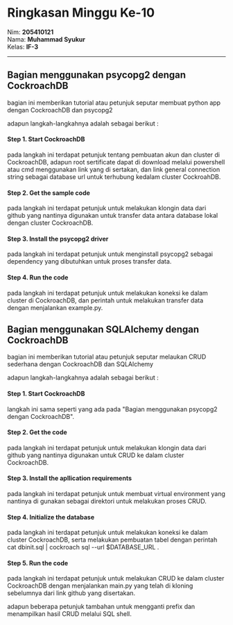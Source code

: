 # Ringkasan Minggu Ke-10
Nim: **205410121**<br>
Nama: **Muhammad Syukur**<br>
Kelas: **IF-3**
___
## Bagian menggunakan psycopg2 dengan CockroachDB <br>
bagian ini memberikan tutorial atau petunjuk seputar membuat python app dengan CockroachDB dan psycopg2

adapun langkah-langkahnya adalah sebagai berikut : <br>
#### Step 1. Start CockroachDB <br>
pada langkah ini terdapat petunjuk tentang pembuatan akun dan cluster di CockroachDB, adapun root sertificate dapat di download melalui powershell atau cmd menggunakan link yang di sertakan, dan link general connection string sebagai database url untuk terhubung kedalam cluster CockroahDB.

#### Step 2. Get the sample code <br>
pada langkah ini terdapat petunjuk untuk melakukan klongin data dari github yang nantinya digunakan untuk transfer data antara database lokal dengan cluster CockroachDB.

#### Step 3. Install the psycopg2 driver <br>
pada langkah ini terdapat petunjuk untuk menginstall psycopg2 sebagai dependency yang dibutuhkan untuk proses transfer data.

#### Step 4. Run the code <br>
pada langkah ini terdapat petunjuk untuk melakukan koneksi ke dalam cluster di CockroachDB, dan perintah untuk melakukan transfer data dengan menjalankan example.py.

## Bagian menggunakan SQLAlchemy dengan CockroachDB <br>
bagian ini memberikan tutorial atau petunjuk seputar melaukan CRUD sederhana dengan CockroachDB dan SQLAlchemy

adapun langkah-langkahnya  adalah sebagai berikut : <br>
#### Step 1. Start CockroachDB <br>
langkah ini sama seperti yang ada pada "Bagian menggunakan psycopg2 dengan CockroachDB".

#### Step 2. Get the code <br>
pada langkah ini terdapat petunjuk untuk melakukan klongin data dari github yang nantinya digunakan untuk CRUD ke dalam cluster CockroachDB.

#### Step 3. Install the apllication requirements <br>
pada langkah ini terdapat petunjuk untuk membuat virtual environment yang nantinya di gunakan sebagai direktori untuk melakukan proses CRUD.

#### Step 4. Initialize the database <br>
pada langkah ini terdapat petunjuk untuk melakukan koneksi ke dalam cluster CockroachDB, serta melakukan pembuatan tabel dengan perintah cat dbinit.sql | cockroach sql --url $DATABASE_URL .

#### Step 5. Run the code <br>
pada langkah ini terdapat petunjuk untuk melakukan CRUD ke dalam cluster CockroachDB dengan menjalankan main.py yang telah di kloning sebelumnya dari link github yang disertakan.

adapun beberapa petunjuk tambahan untuk mengganti prefix dan menampilkan hasil CRUD melalui SQL shell.
